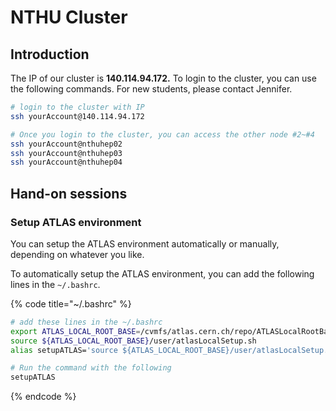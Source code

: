 # NTHU Cluster

## Introduction

The IP of our cluster is **140.114.94.172.** To login to the cluster, you can use the following commands. For new students, please contact Jennifer. 

```bash
# login to the cluster with IP
ssh yourAccount@140.114.94.172

# Once you login to the cluster, you can access the other node #2~#4
ssh yourAccount@nthuhep02
ssh yourAccount@nthuhep03
ssh yourAccount@nthuhep04
```

## Hand-on sessions

### Setup ATLAS environment 

You can setup the ATLAS environment automatically or manually, depending on whatever you like. 

To automatically setup the ATLAS environment, you can add the following lines in the `~/.bashrc`.

{% code title="~/.bashrc" %}
```bash
# add these lines in the ~/.bashrc
export ATLAS_LOCAL_ROOT_BASE=/cvmfs/atlas.cern.ch/repo/ATLASLocalRootBase
source ${ATLAS_LOCAL_ROOT_BASE}/user/atlasLocalSetup.sh
alias setupATLAS='source ${ATLAS_LOCAL_ROOT_BASE}/user/atlasLocalSetup.sh'

# Run the command with the following
setupATLAS
```
{% endcode %}

